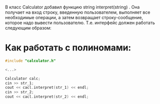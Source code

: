 В класс Calculator добавил функцию string interpret(string) . Она получает на вход строку, введенную пользователем, выполняет все необходимые операции, а затем возвращает строку-сообщение, которое надо вывести пользователю. Т.е. интерфейс должен работать следующим образом: 
# Как работать с полиномами:


```cpp
#include "calculator.h"

<...>

Calculator calc;
cin >> str_1;
cout << cacl.interpret(str_1) << endl;
cin >> str_2;
cout << cacl.interpret(str_2) << endl;
```
